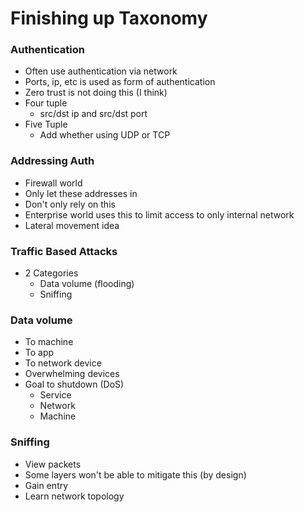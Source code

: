 
# Finishing up Taxonomy

### Authentication
- Often use authentication via network 
- Ports, ip, etc is used as form of authentication
- Zero trust is not doing this (I think)
- Four tuple 
    - src/dst ip and src/dst port
- Five Tuple
    - Add whether using UDP or TCP

### Addressing Auth
- Firewall world
- Only let these addresses in 
- Don't only rely on this
- Enterprise world uses this to limit access to only internal network
- Lateral movement idea


### Traffic Based Attacks
- 2 Categories
    - Data volume (flooding) 
    - Sniffing 


### Data volume
- To machine
- To app
- To network device
- Overwhelming devices
- Goal to shutdown (DoS)
    - Service
    - Network 
    - Machine

### Sniffing
- View packets
- Some layers won't be able to mitigate this (by design)
- Gain entry
- Learn network topology

